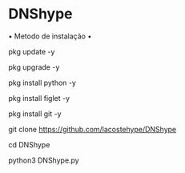 # DNShype

• Metodo de instalação •


pkg update -y

pkg upgrade -y

pkg install python -y

pkg install figlet -y

pkg install git -y 

git clone https://github.com/lacostehype/DNShype

cd DNShype

python3 DNShype.py
